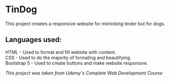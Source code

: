# TinDog

This project creates a responsive website for mimicking tinder but for dogs. 

## Languages used: <br />
HTML - Used to format and fill website with content. <br />
CSS - Used to do the majority of formating and beautifying. <br />
Bootstrap 5 - Used to create buttons and make website responsive. <br />

*This project was taken from Udemy's Complete Web Development Course*
